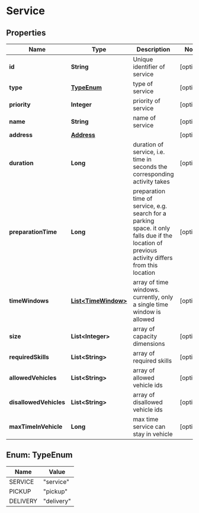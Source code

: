 
# Service

## Properties
Name | Type | Description | Notes
------------ | ------------- | ------------- | -------------
**id** | **String** | Unique identifier of service |  [optional]
**type** | [**TypeEnum**](#TypeEnum) | type of service |  [optional]
**priority** | **Integer** | priority of service |  [optional]
**name** | **String** | name of service |  [optional]
**address** | [**Address**](Address.md) |  |  [optional]
**duration** | **Long** | duration of service, i.e. time in seconds the corresponding activity takes |  [optional]
**preparationTime** | **Long** | preparation time of service, e.g. search for a parking space. it only falls due if the location of previous activity differs from this location |  [optional]
**timeWindows** | [**List&lt;TimeWindow&gt;**](TimeWindow.md) | array of time windows. currently, only a single time window is allowed |  [optional]
**size** | **List&lt;Integer&gt;** | array of capacity dimensions |  [optional]
**requiredSkills** | **List&lt;String&gt;** | array of required skills |  [optional]
**allowedVehicles** | **List&lt;String&gt;** | array of allowed vehicle ids |  [optional]
**disallowedVehicles** | **List&lt;String&gt;** | array of disallowed vehicle ids |  [optional]
**maxTimeInVehicle** | **Long** | max time service can stay in vehicle |  [optional]


<a name="TypeEnum"></a>
## Enum: TypeEnum
Name | Value
---- | -----
SERVICE | &quot;service&quot;
PICKUP | &quot;pickup&quot;
DELIVERY | &quot;delivery&quot;



